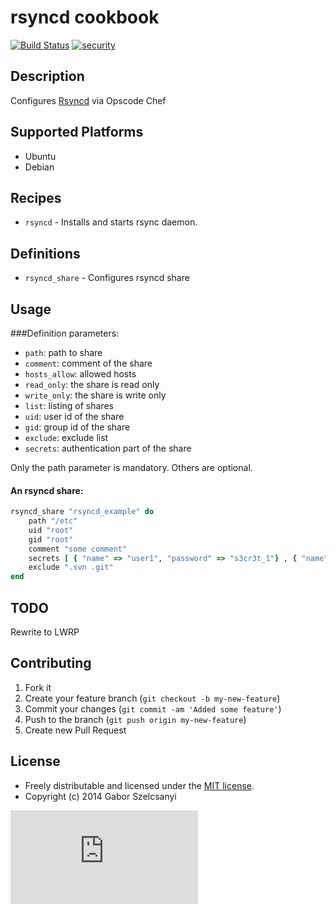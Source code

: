 # rsyncd cookbook
[![Build Status](https://travis-ci.org/szelcsanyi/chef-rsyncd.svg?branch=master)](https://travis-ci.org/szelcsanyi/chef-rsyncd)
[![security](https://hakiri.io/github/szelcsanyi/chef-rsyncd/master.svg)](https://hakiri.io/github/szelcsanyi/chef-rsyncd/master)

## Description

Configures [Rsyncd](http://en.wikipedia.org/wiki/Rsync) via Opscode Chef

## Supported Platforms

* Ubuntu
* Debian

## Recipes

* `rsyncd` - Installs and starts rsync daemon.

## Definitions
* `rsyncd_share` - Configures rsyncd share

## Usage
###Definition parameters:

* `path`: path to share
* `comment`: comment of the share
* `hosts_allow`: allowed hosts
* `read_only`: the share is read only
* `write_only`: the share is write only
* `list`: listing of shares
* `uid`: user id of the share
* `gid`: group id of the share
* `exclude`: exclude list
* `secrets`: authentication part of the share

Only the path parameter is mandatory. Others are optional.

#### An rsyncd share:
```ruby
rsyncd_share "rsyncd_example" do
    path "/etc"
    uid "root"
    gid "root"
    comment "some comment"
    secrets [ { "name" => "user1", "password" => "s3cr3t_1"} , { "name" => "user2", "password" => "s3cr3t_2" } ]
    exclude ".svn .git"
end
```

## TODO
Rewrite to LWRP

## Contributing

1. Fork it
2. Create your feature branch (`git checkout -b my-new-feature`)
3. Commit your changes (`git commit -am 'Added some feature'`)
4. Push to the branch (`git push origin my-new-feature`)
5. Create new Pull Request

## License

* Freely distributable and licensed under the [MIT license](http://szelcsanyi.mit-license.org/2014/license.html).
* Copyright (c) 2014 Gabor Szelcsanyi

[![image](https://ga-beacon.appspot.com/UA-56493884-1/chef-rsyncd/README.md)](https://github.com/szelcsanyi/chef-rsyncd)

